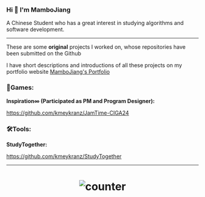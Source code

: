### Hi 👋 I'm MamboJiang
A Chinese Student who has a great interest in studying algorithms and software development.

------

These are some **original** projects I worked on, whose repositories have been submitted on the Github

I have short descriptions and introductions of all these projects on my portfolio website [MamboJiang's Portfolio](https://mambojiang.site)

### 🎲Games:

**Inspiration∞ (Participated as PM and Program Designer):**

https://github.com/kmeykranz/JamTime-CIGA24

### 🛠️Tools:

**StudyTogether:**

https://github.com/kmeykranz/StudyTogether

------


<h1 align="center">
  <img src="https://counter.yuki.sh/get/@MamboJiang?theme=moebooru" alt="counter">
</h1>

<!--
**MamboJiang/MamboJiang** is a ✨ _special_ ✨ repository because its `README.md` (this file) appears on your GitHub profile.

Here are some ideas to get you started:

- 🔭 I’m currently working on ...
- 🌱 I’m currently learning ...
- 👯 I’m looking to collaborate on ...
- 🤔 I’m looking for help with ...
- 💬 Ask me about ...
- 📫 How to reach me: ...
- 😄 Pronouns: ...
- ⚡ Fun fact: ...
-->
